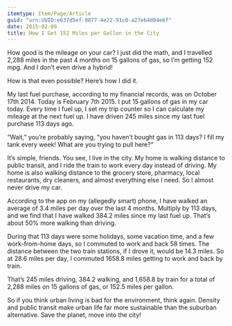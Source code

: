 ```yaml
---
itemtype: Item/Page/Article
guid: "urn:UUID:e637d5ef-9877-4e22-91c0-a27eb4d04e6f"
date: 2015-02-09
title: How I Get 152 Miles per Gallon in the City
---
```


How good is the mileage on your car? I just did the math, and I
travelled 2,288 miles in the past 4 months on 15 gallons of gas, so I’m
getting 152 mpg. And I don’t even drive a hybrid!

How is that even possible? Here’s how I did it.

My last fuel purchase, according to my financial records, was on October
17th 2014. Today is February 7th 2015. I put 15 gallons of gas in my car
today. Every time I fuel up, I set my trip counter so I can calculate my
mileage at the next fuel up. I have driven 245 miles since my last fuel
purchase 113 days ago.

“Wait,” you’re probably saying, "you haven’t bought gas in 113 days? I
fill my tank every week! What are you trying to pull here?”

It’s simple, friends. You see, I live in the city. My home is walking
distance to public transit, and I ride the train to work every day
instead of driving. My home is also walking distance to the grocery
store, pharmacy, local restaurants, dry cleaners, and almost everything
else I need. So I almost never drive my car.

According to the app on my (allegedly smart) phone, I have walked an
average of 3.4 miles per day over the last 4 months. Multiply by 113
days, and we find that I have walked 384.2 miles since my last fuel up.
That’s about 50% more walking than driving.

During that 113 days were some holidays, some vacation time, and a few
work-from-home days, so I commuted to work and back 58 times. The
distance between the two train stations, if I drove it, would be 14.3
miles. So at 28.6 miles per day, I commuted 1658.8 miles getting to work
and back by train.

That’s 245 miles driving, 384.2 walking, and 1,658.8 by train for a
total of 2,288 miles on 15 gallons of gas, or 152.5 miles per gallon.

So if you think urban living is bad for the environment, think again.
Density and public transit make urban life far more sustainable than the
suburban alternative. Save the planet, move into the city!
